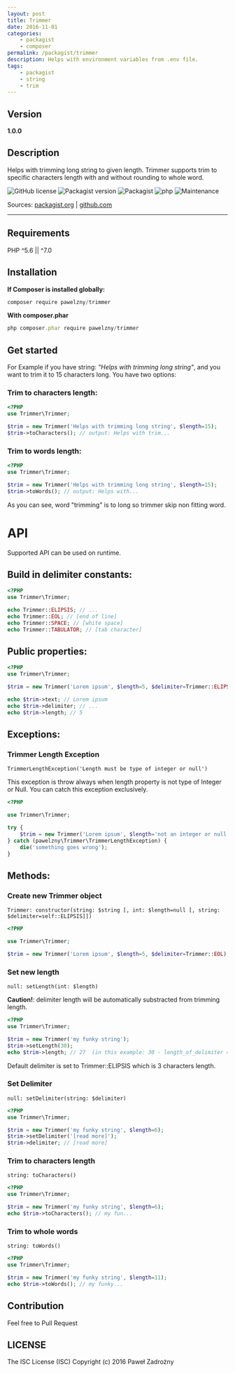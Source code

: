 ```yaml
---
layout: post
title: Trimmer
date: 2016-11-01
categories:
    - packagist
    - composer
permalink: /packagist/trimmer
description: Helps with environment variables from .env file.
tags:
    - packagist
    - string
    - trim
---
```


## Version

**1.0.0**

## Description

Helps with trimming long string to given length.
Trimmer supports trim to specific characters length with and without rounding to whole word.

<span class="no-block">![GitHub license](https://img.shields.io/badge/license-ISC-blue.svg)</span>
<span class="no-block">![Packagist version](https://img.shields.io/packagist/v/pawelzny/trimmer.svg)</span>
<span class="no-block">![Packagist](https://img.shields.io/packagist/dt/pawelzny/trimmer.svg)</span>
<span class="no-block">![php](https://img.shields.io/badge/PHP-%5E5.6%20%7C%7C%20%5E7.0-green.svg)</span>
<span class="no-block">![Maintenance](https://img.shields.io/maintenance/yes/2016.svg?maxAge=2592000)</span>

Sources:
<a href="https://packagist.org/packages/pawelzny/trimmer" class="sourceEvent">packagist.org</a> |
<a href="https://github.com/pawelzny/trimmer" class="sourceEvent">github.com</a>

---

## Requirements

PHP ^5.6 || ^7.0

## Installation

**If Composer is installed globally:**

``` javascript
composer require pawelzny/trimmer
```

**With composer.phar**

``` javascript
php composer.phar require pawelzny/trimmer
```

## Get started

For Example if you have string: *"Helps with trimming long string"*,
and you want to trim it to 15 characters long. You have two options:

### Trim to characters length:

```php
<?PHP
use Trimmer\Trimmer;

$trim = new Trimmer('Helps with trimming long string', $length=15);
$trim->toCharacters(); // output: Helps with trim...
```

### Trim to words length:

```php
<?PHP
use Trimmer\Trimmer;

$trim = new Trimmer('Helps with trimming long string', $length=15);
$trim->toWords(); // output: Helps with...
```

As you can see, word "trimming" is to long so trimmer skip non fitting word.

# API

Supported API can be used on runtime.

## Build in delimiter constants:

```php
<?PHP
use Trimmer\Trimmer;

echo Trimmer::ELIPSIS; // ...
echo Trimmer::EOL; // [end of line]
echo Trimmer::SPACE; // [white space]
echo Trimmer::TABULATOR; // [tab character]
```

## Public properties:

```php
<?PHP
use Trimmer\Trimmer;

$trim = new Trimmer('Lorem ipsum', $length=5, $delimiter=Trimmer::ELIPSIS);

echo $trim->text; // Lorem ipsum
echo $trim->delimiter; // ...
echo $trim->length; // 5
```

## Exceptions:

### Trimmer Length Exception
`TrimmerLengthException('Length must be type of integer or null')`

This exception is throw always when length property is not type of Integer or Null.
You can catch this exception exclusively.

```php
<?PHP

use Trimmer\Trimmer;

try {
    $trim = new Trimmer('Lorem ipsum', $length='not an integer or null');
} catch (pawelzny\Trimmer\TrimmerLengthException) {
    die('something goes wrong');
}
```

## Methods:

### Create new Trimmer object
`Trimmer: constructor(string: $string [, int: $length=null [, string: $delimiter=self::ELIPSIS]])`

```php
<?PHP

use Trimmer\Trimmer;

$trim = new Trimmer('Lorem ipsum', $length=5, $delimiter=Trimmer::EOL);
```

### Set new length
`null: setLength(int: $length)`

**Caution!**: delimiter length will be automatically substracted from trimming length.

```php
<?PHP
use Trimmer\Trimmer;

$trim = new Trimmer('my funky string');
$trim->setLength(30);
echo $trim->length; // 27  (in this example: 30 - length_of_delimiter = 27)
```
Default delimiter is set to Trimmer::ELIPSIS which is 3 characters length.

### Set Delimiter
`null: setDelimiter(string: $delimiter)`

```php
<?PHP
use Trimmer\Trimmer;

$trim = new Trimmer('my funky string', $length=6);
$trim->setDelimiter('[read more]');
$trim->delimiter; // [read more]
```

### Trim to characters length
`string: toCharacters()`

```php
<?PHP
use Trimmer\Trimmer;

$trim = new Trimmer('my funky string', $length=6);
echo $trim->toCharacters(); // my fun...
```

### Trim to whole words
`string: toWords()`

```php
<?PHP
use Trimmer\Trimmer;

$trim = new Trimmer('my funky string', $length=11);
echo $trim->toWords(); // my funky...
```

## Contribution

Feel free to Pull Request

## LICENSE
The ISC License (ISC)
Copyright (c) 2016 Paweł Zadrożny
